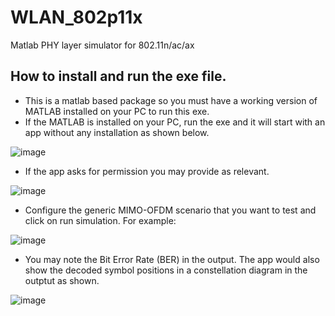 # WLAN_802p11x
Matlab PHY layer simulator for 802.11n/ac/ax

## How to install and run the exe file.
- This is a matlab based package so you must have a working version of MATLAB installed on your PC to run this exe.
- If the MATLAB is installed on your PC, run the exe and it will start with an app without any installation as shown below.

![image](https://user-images.githubusercontent.com/29506031/235350021-923e9803-d94f-44fb-8976-92b4fa38a33e.png)

- If the app asks for permission you may provide as relevant.

![image](https://user-images.githubusercontent.com/29506031/235350003-b198eced-1f28-4c84-9528-fcb5e2ab0890.png)

- Configure the generic MIMO-OFDM scenario that you want to test and click on run simulation.
For example: 

![image](https://user-images.githubusercontent.com/29506031/235350084-32d5d30a-1b12-4160-9f40-a32fe4f20038.png)

- You may note the Bit Error Rate (BER) in the output. The app would also show the decoded symbol positions in a constellation diagram in the outptut as shown.

![image](https://user-images.githubusercontent.com/29506031/235350232-3c064934-4489-4147-8f94-52519bfe57e1.png)
